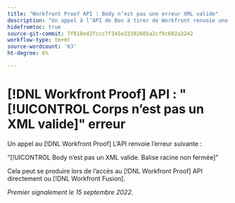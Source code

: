 ```yaml
---
title: "Workfront Proof API : Body n’est pas une erreur XML valide"
description: "Un appel à l’API de Bon à tirer de Workfront renvoie une erreur."
hidefromtoc: true
source-git-commit: 7f818ed2fccc7f345e22102605a2cf9c602a3242
workflow-type: tm+mt
source-wordcount: '63'
ht-degree: 6%

---
```



# [!DNL Workfront Proof] API : &quot;[!UICONTROL Corps n’est pas un XML valide]&quot; erreur

<!--On WFP and WFF TOCs-->

Un appel au [!DNL Workfront Proof] L’API renvoie l’erreur suivante :

&quot;[!UICONTROL Body n’est pas un XML valide. Balise racine non fermée]&quot;

Cela peut se produire lors de l’accès au [!DNL Workfront Proof] API directement ou [!DNL Workfront Fusion].

_Premier signalement le 15 septembre 2022._

